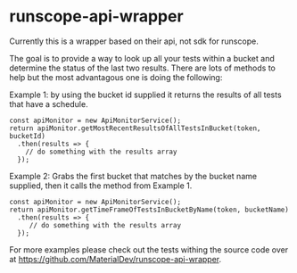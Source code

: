 # runscope-api-wrapper

Currently this is a wrapper based on their api, not sdk for runscope. 

The goal is to provide a way to look up all your tests within a bucket and determine the status of the last two results. There are lots of methods to help but the most advantagous one is doing the following:

Example 1: by using the bucket id supplied it returns the results of all tests that have a schedule.

    const apiMonitor = new ApiMonitorService();
    return apiMonitor.getMostRecentResultsOfAllTestsInBucket(token, bucketId)
      .then(results => {
        // do something with the results array
      });
      
Example 2: Grabs the first bucket that matches by the bucket name supplied, then it calls the method from Example 1.

    const apiMonitor = new ApiMonitorService();
    return apiMonitor.getTimeFrameOfTestsInBucketByName(token, bucketName)
      .then(results => {
         // do something with the results array
      });
      
For more examples please check out the tests withing the source code over at https://github.com/MaterialDev/runscope-api-wrapper.
